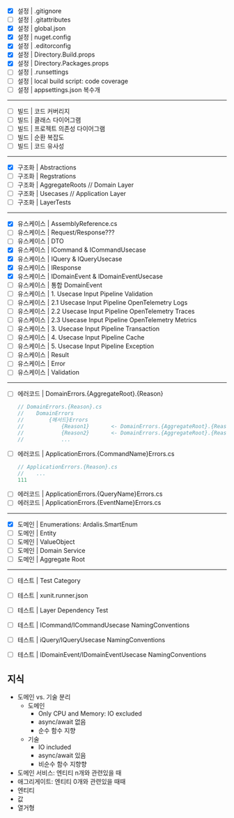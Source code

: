 - [x] 설정 | .gitignore
- [ ] 설정 | .gitattributes
- [x] 설정 | global.json
- [x] 설정 | nuget.config
- [x] 설정 | .editorconfig
- [x] 설정 | Directory.Build.props
- [x] 설정 | Directory.Packages.props
- [ ] 설정 | .runsettings
- [ ] 설정 | local build script: code coverage
- [ ] 설정 | appsettings.json 복수개
---
- [ ] 빌드 | 코드 커버리지
- [ ] 빌드 | 클래스 다이어그램
- [ ] 빌드 | 프로젝트 의존성 다이어그램
- [ ] 빌드 | 순환 복잡도
- [ ] 빌드 | 코드 유사성
---
- [x] 구조화 | Abstractions
- [ ] 구조화 | Regstrations
- [ ] 구조화 | AggregateRoots    // Domain Layer
- [ ] 구조화 | Usecases          // Application Layer
- [ ] 구조화 | LayerTests
---
- [x] 유스케이스 | AssemblyReference.cs
- [ ] 유스케이스 | Request/Response???
- [ ] 유스케이스 | DTO
- [x] 유스케이스 | ICommand & ICommandUsecase
- [x] 유스케이스 | IQuery & IQueryUsecase
- [x] 유스케이스 | IResponse
- [x] 유스케이스 | IDomainEvent & IDomainEventUsecase
- [ ] 유스케이스 | 통합 DomainEvent
- [ ] 유스케이스 | 1.  Usecase Input Pipeline Validation
- [ ] 유스케이스 | 2.1  Usecase Input Pipeline OpenTelemetry Logs
- [ ] 유스케이스 | 2.2 Usecase Input Pipeline OpenTelemetry Traces
- [ ] 유스케이스 | 2.3 Usecase Input Pipeline OpenTelemetry Metrics
- [ ] 유스케이스 | 3.  Usecase Input Pipeline Transaction
- [ ] 유스케이스 | 4.  Usecase Input Pipeline Cache
- [ ] 유스케이스 | 5.  Usecase Input Pipeline Exception
- [ ] 유스케이스 | Result
- [ ] 유스케이스 | Error
- [ ] 유스케이스 | Validation
---
- [ ] 에러코드 | DomainErrors.{AggregateRoot}.{Reason}
  ```cs
  // DomainErrors.{Reason}.cs
  //    DomainErrors
  //        {메서드}Errors
  //            {Reason1}       <- DomainErrors.{AggregateRoot}.{Reason1}
  //            {Reason2}       <- DomainErrors.{AggregateRoot}.{Reason2}
  //            ...
  ```
- [ ] 에러코드 | ApplicationErrors.{CommandName}Errors.cs
  ```cs
  // ApplicationErrors.{Reason}.cs
  //    ...
  111
- [ ] 에러코드 | ApplicationErrors.{QueryName}Errors.cs
- [ ] 에러코드 | ApplicationErrors.{EventName}Errors.cs
---
- [x] 도메인 | Enumerations: Ardalis.SmartEnum
- [ ] 도메인 | Entity
- [ ] 도메인 | ValueObject
- [ ] 도메인 | Domain Service
- [ ] 도메인 | Aggregate Root
---
- [ ] 테스트 | Test Category
- [ ] 테스트 | xunit.runner.json
- [ ] 테스트 | Layer Dependency Test
- [ ] 테스트 | ICommand/ICommandUsecase NamingConventions
- [ ] 테스트 | iQuery/IQueryUsecase NamingConventions
- [ ] 테스트 | IDomainEvent/IDomainEventUsecase NamingConventions


## 지식

- 도메인 vs. 기술 분리
  - 도메인
    - Only CPU and Memory: IO excluded
    - async/await 없음
    - 순수 함수 지향
  - 기술
    - IO included
    - async/await 있음
    - 비순수 함수 지향향
- 도메인 서비스: 엔티티 n개와 관련있을 때
- 애그리게이트: 엔티티 0개와 관련있을 때때
- 엔티티
- 값
- 열거형